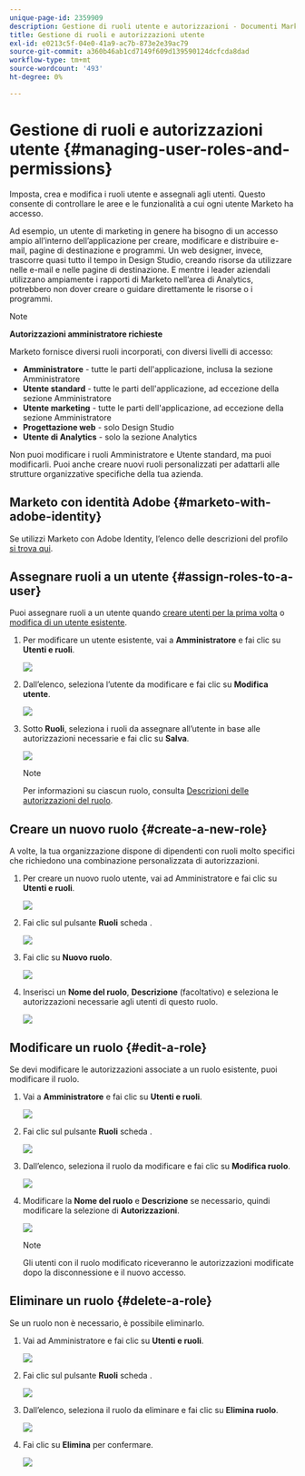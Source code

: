 ```yaml
---
unique-page-id: 2359909
description: Gestione di ruoli utente e autorizzazioni - Documenti Marketo - Documentazione del prodotto
title: Gestione di ruoli e autorizzazioni utente
exl-id: e0213c5f-04e0-41a9-ac7b-873e2e39ac79
source-git-commit: a360b46ab1cd7149f609d139590124dcfcda8dad
workflow-type: tm+mt
source-wordcount: '493'
ht-degree: 0%

---
```


# Gestione di ruoli e autorizzazioni utente {#managing-user-roles-and-permissions}

Imposta, crea e modifica i ruoli utente e assegnali agli utenti. Questo consente di controllare le aree e le funzionalità a cui ogni utente Marketo ha accesso.

Ad esempio, un utente di marketing in genere ha bisogno di un accesso ampio all’interno dell’applicazione per creare, modificare e distribuire e-mail, pagine di destinazione e programmi. Un web designer, invece, trascorre quasi tutto il tempo in Design Studio, creando risorse da utilizzare nelle e-mail e nelle pagine di destinazione. E mentre i leader aziendali utilizzano ampiamente i rapporti di Marketo nell’area di Analytics, potrebbero non dover creare o guidare direttamente le risorse o i programmi.

>[!NOTE]
>
>**Autorizzazioni amministratore richieste**

Marketo fornisce diversi ruoli incorporati, con diversi livelli di accesso:

* **Amministratore** - tutte le parti dell&#39;applicazione, inclusa la sezione Amministratore
* **Utente standard** - tutte le parti dell&#39;applicazione, ad eccezione della sezione Amministratore
* **Utente marketing** - tutte le parti dell&#39;applicazione, ad eccezione della sezione Amministratore
* **Progettazione web** - solo Design Studio
* **Utente di Analytics** - solo la sezione Analytics

Non puoi modificare i ruoli Amministratore e Utente standard, ma puoi modificarli. Puoi anche creare nuovi ruoli personalizzati per adattarli alle strutture organizzative specifiche della tua azienda.

## Marketo con identità Adobe {#marketo-with-adobe-identity}

Se utilizzi Marketo con Adobe Identity, l’elenco delle descrizioni del profilo [si trova qui](/help/marketo/product-docs/administration/marketo-with-adobe-identity/overview.md#profile-levels).

## Assegnare ruoli a un utente {#assign-roles-to-a-user}

Puoi assegnare ruoli a un utente quando [creare utenti per la prima volta](/help/marketo/product-docs/administration/users-and-roles/create-delete-edit-and-change-a-user-role.md) o [modifica di un utente esistente](/help/marketo/product-docs/administration/users-and-roles/managing-marketo-users.md).

1. Per modificare un utente esistente, vai a **Amministratore** e fai clic su **Utenti e ruoli**.

   ![](assets/image2014-9-9-18-3a7-3a32.png)

1. Dall’elenco, seleziona l’utente da modificare e fai clic su **Modifica utente**.

   ![](assets/image2014-9-9-18-3a7-3a42.png)

1. Sotto **Ruoli**, seleziona i ruoli da assegnare all’utente in base alle autorizzazioni necessarie e fai clic su **Salva**.

   ![](assets/image2014-9-9-18-3a7-3a57.png)

   >[!NOTE]
   >
   >Per informazioni su ciascun ruolo, consulta  [Descrizioni delle autorizzazioni del ruolo](/help/marketo/product-docs/administration/users-and-roles/managing-user-roles-and-permissions/descriptions-of-role-permissions.md).

## Creare un nuovo ruolo {#create-a-new-role}

A volte, la tua organizzazione dispone di dipendenti con ruoli molto specifici che richiedono una combinazione personalizzata di autorizzazioni.

1. Per creare un nuovo ruolo utente, vai ad Amministratore e fai clic su **Utenti e ruoli**.

   ![](assets/image2014-9-9-18-3a8-3a12.png)

1. Fai clic sul pulsante **Ruoli** scheda .

   ![](assets/image2014-9-9-18-3a8-3a22.png)

1. Fai clic su **Nuovo ruolo**.

   ![](assets/image2014-9-9-18-3a8-3a38.png)

1. Inserisci un **Nome del ruolo**, **Descrizione** (facoltativo) e seleziona le autorizzazioni necessarie agli utenti di questo ruolo.

   ![](assets/image2014-9-9-18-3a9-3a3.png)

## Modificare un ruolo {#edit-a-role}

Se devi modificare le autorizzazioni associate a un ruolo esistente, puoi modificare il ruolo.

1. Vai a **Amministratore** e fai clic su **Utenti e ruoli**.

   ![](assets/image2014-9-9-18-3a9-3a15.png)

1. Fai clic sul pulsante **Ruoli** scheda .

   ![](assets/image2014-9-9-18-3a9-3a26.png)

1. Dall’elenco, seleziona il ruolo da modificare e fai clic su **Modifica ruolo**.

   ![](assets/image2014-9-9-18-3a9-3a40.png)

1. Modificare la **Nome del ruolo** e **Descrizione** se necessario, quindi modificare la selezione di **Autorizzazioni**.

   ![](assets/image2014-9-9-18-3a10-3a3.png)

   >[!NOTE]
   >
   >Gli utenti con il ruolo modificato riceveranno le autorizzazioni modificate dopo la disconnessione e il nuovo accesso.

## Eliminare un ruolo {#delete-a-role}

Se un ruolo non è necessario, è possibile eliminarlo.

1. Vai ad Amministratore e fai clic su **Utenti e ruoli**.

   ![](assets/image2014-9-9-18-3a10-3a15.png)

1. Fai clic sul pulsante **Ruoli** scheda .

   ![](assets/image2014-9-9-18-3a10-3a27.png)

1. Dall’elenco, seleziona il ruolo da eliminare e fai clic su **Elimina ruolo**.

   ![](assets/image2014-9-9-18-3a10-3a39.png)

1. Fai clic su **Elimina** per confermare.

   ![](assets/image2014-9-9-18-3a10-3a50.png)
